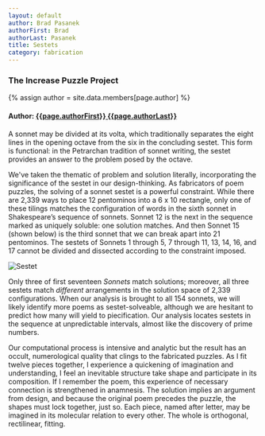 ```yaml
---
layout: default
author: Brad Pasanek
authorFirst: Brad
authorLast: Pasanek
title: Sestets
category: fabrication
---
```

### The Increase Puzzle Project

{% assign author = site.data.members[page.author] %}

<h4>
Author: <a href="./../../../../people/{{page.authorLast | downcase}}-{{page.authorFirst | downcase}}.html">{{page.authorFirst}} {{page.authorLast}}</a>
</h4>

A sonnet may be divided at its volta, which traditionally separates the eight lines in the opening octave from the six in the concluding sestet. This form is functional: in the Petrarchan tradition of sonnet writing, the sestet provides an answer to the problem posed by the octave. 

We've taken the thematic of problem and solution literally, incorporating the significance of the sestet in our design-thinking. As fabricators of poem puzzles, the solving of a sonnet sestet is a powerful constraint. While there are 2,339 ways to place 12 pentominos into a 6 x 10 rectangle,  only one of these tilings  matches the configuration of words in the sixth sonnet in Shakespeare’s sequence of sonnets. Sonnet 12 is the next in the sequence marked as uniquely soluble: one solution matches. And then Sonnet 15 (shown below) is the third sonnet that we can break apart into 21 pentominos. The sestets of Sonnets 1 through 5, 7 through 11, 13, 14, 16, and 17 cannot be divided and dissected according to the constraint imposed.

![Sestet](../../../../images/sestet-wx.jpg)

Only three of first seventeen _Sonnets_ match solutions; moreover, all three sestets match _different_ arrangements in the solution space of 2,339 configurations. When our analysis is brought to all 154 sonnets, we will likely identify more poems as sestet-solveable, although we are hesitant to predict how many will yield to piecification. Our analysis locates sestets in the sequence at unpredictable intervals, almost like the discovery of prime numbers.

Our computational process is intensive and analytic but the result has an occult, numerological quality that clings to the fabricated puzzles. As I fit twelve pieces together, I experience a quickening of imagination and understanding, I feel an inevitable structure take shape and participate in its composition. If I remember the poem, this experience of necessary connection is strengthened in anamnesis. The solution implies an argument from design, and because the original poem precedes the puzzle, the shapes must lock together, just so. Each piece, named after letter, may be imagined in its molecular relation to every other. The whole is orthogonal, rectilinear, fitting. 


